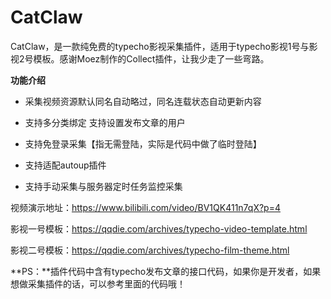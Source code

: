 # CatClaw
CatClaw，是一款纯免费的typecho影视采集插件，适用于typecho影视1号与影视2号模板。感谢Moez制作的Collect插件，让我少走了一些弯路。

**功能介绍**

- 采集视频资源默认同名自动略过，同名连载状态自动更新内容 

- 支持多分类绑定 支持设置发布文章的用户 

- 支持免登录采集【指无需登陆，实际是代码中做了临时登陆】

- 支持适配autoup插件 

- 支持手动采集与服务器定时任务监控采集

  


视频演示地址：https://www.bilibili.com/video/BV1QK411n7qX?p=4

影视一号模板：https://qqdie.com/archives/typecho-video-template.html

影视二号模板：https://qqdie.com/archives/typecho-film-theme.html



**PS：**插件代码中含有typecho发布文章的接口代码，如果你是开发者，如果想做采集插件的话，可以参考里面的代码哦！
